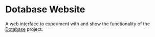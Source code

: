 # Dotabase Website
A web interface to experiment with and show the functionality of the [Dotabase](https://gitlab.com/dillerm/dotabase "Dotabase") project.